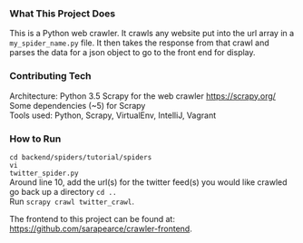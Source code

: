 
<h3>What This Project Does</h3>

This is a Python web crawler. It crawls any website put into the url array in a <code>my_spider_name.py</code> file. It then takes the response from that crawl and parses the data for a json object to go to the front end for display.

<h3>Contributing Tech</h3>

Architecture: Python 3.5
Scrapy for the web crawler https://scrapy.org/ <br>
Some dependencies (~5) for Scrapy <br>
Tools used: Python, Scrapy, VirtualEnv, IntelliJ, Vagrant <br>

<h3>How to Run</h3>

<code>cd backend/spiders/tutorial/spiders</code> <br>
<code>vi twitter_spider.py</code> <br>
Around line 10,  add the url(s) for the twitter feed(s) you would like crawled <br>
go back up a directory <code>cd ..</code> <br>
Run <code>scrapy crawl twitter_crawl</code>. <br>

The frontend to this project can be found at: https://github.com/sarapearce/crawler-frontend. 
